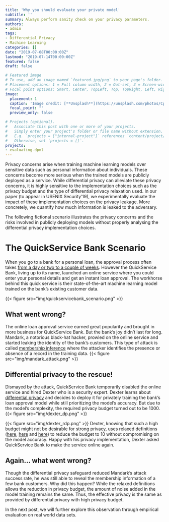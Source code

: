 ```yaml
---
title: 'Why you should evaluate your private model'
subtitle: ''
summary: Always perform sanity check on your privacy parameters.
authors:
- admin
tags:
- Differential Privacy
- Machine Learning
categories: []
date: "2019-07-08T00:00:00Z"
lastmod: "2019-07-14T00:00:00Z"
featured: false
draft: false

# Featured image
# To use, add an image named `featured.jpg/png` to your page's folder.
# Placement options: 1 = Full column width, 2 = Out-set, 3 = Screen-width
# Focal point options: Smart, Center, TopLeft, Top, TopRight, Left, Right, BottomLeft, Bottom, BottomRight
image:
  placement: 1
  caption: 'Image credit: [**Unsplash**](https://unsplash.com/photos/CpkOjOcXdUY)'
  focal_point: ""
  preview_only: false

# Projects (optional).
#   Associate this post with one or more of your projects.
#   Simply enter your project's folder or file name without extension.
#   E.g. `projects = ["internal-project"]` references `content/project/deep-learning/index.md`.
#   Otherwise, set `projects = []`.
projects:
- evaluating-dpml
---
```



Privacy concerns arise when training machine learning models over sensitive data such as personal information about individuals. These concerns become more serious when the trained models are publicly deployed as a service. While differential privacy can alleviate these privacy concerns, it is highly sensitive to the implementation choices such as the privacy budget and the type of differential privacy relaxation used. In our paper (to appear in USENIX Security’19), we experimentally evaluate the impact of these implementation choices on the privacy leakage. More concretely, we quantify how much information is leaked to the adversary.


The following fictional scenario illustrates the privacy concerns and the risks involved in publicly deploying models without properly analysing the differential privacy implementation choices.


# The QuickService Bank Scenario

When you go to a bank for a personal loan, the approval process often takes [from a day or two to a couple of weeks](https://studentloanhero.com/featured/how-long-does-it-take-to-get-approved-for-a-personal-loan/). However the QuickService Bank, living up to its name, launched an online service where you could enter your personal details and get an instant loan approval. The workhorse behind this quick service is their state-of-the-art machine learning model trained on the bank’s existing customer data.

{{< figure src="img/quickservicebank_scenario.png" >}}


## What went wrong?

The online loan approval service earned great popularity and brought in more business for QuickService Bank. But the bank’s joy didn’t last for long. Mandark, a notorious black-hat hacker, prowled on the online service and started leaking the identity of the bank’s customers. This type of attack is called [membership inference](https://ieeexplore.ieee.org/document/7958568) where the attacker identifies the presence or absence of a record in the training data.
{{< figure src="img/mandark_attack.png" >}}


## Differential privacy to the rescue!

Dismayed by the attack, QuickService Bank temporarily disabled the online service and hired Dexter who is a security expert. Dexter learns about <a href="https://www.microsoft.com/en-us/research/publication/differential-privacy/?from=http%3A%2F%2Fresearch.microsoft.com%2Fpubs%2F64346%2Fdwork.pdf">differential privacy</a> and decides to deploy it for privately training the bank’s loan approval model while still prioritizing the model’s accuracy. But due to the model’s complexity, the required privacy budget turned out to be 1000.
{{< figure src="img/dexter_dp.png" >}}

{{< figure src="img/dexter_rdp.png" >}}
Dexter, knowing that such a high budget might not be desirable for strong privacy, uses relaxed definitions (<a href="https://arxiv.org/abs/1603.01887">here</a>, <a href="https://arxiv.org/abs/1605.02065">here</a> and <a href="https://arxiv.org/abs/1702.07476">here</a>) to reduce the budget to 10 without compromising on the model accuracy. Happy with his privacy implementation, Dexter asked QuickService Bank to make the service online again.



## Again… what went wrong?

Though the differential privacy safeguard reduced Mandark’s attack success rate, he was still able to reveal the membership information of a few bank customers. Why did this happen? While the relaxed definitions allows the reduction in privacy budget, the amount of noise added in the model training remains the same. Thus, the effective privacy is the same as provided by differential privacy with high privacy budget.

In the next post, we will further explore this observation through empirical evaluation on real world data sets. 
